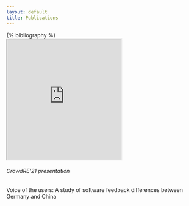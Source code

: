 ```yaml
---
layout: default
title: Publications
---
```



<div class="container-fluid">
  <div class="row">
    <div class="col-sm-6 ">
      <div class="ml-5 mr-5">
{% bibliography %}
        </div>
</div>
<div class="col-sm-6">    


<div class="bg-primary text-white bg-info card ml-4 mr-4 mt-4">
    
  <iframe class="card-img-top"  height="315"
src="https://www.youtube.com/embed/bUBfTSyIDX8">

</iframe>

  <div class="card-body">
  <h6 class="card-title">CrowdRE'21 presentation </h6>
     Voice of the users: A study of software feedback differences between Germany and China  
  </div>
</div>



</div>
</div>
